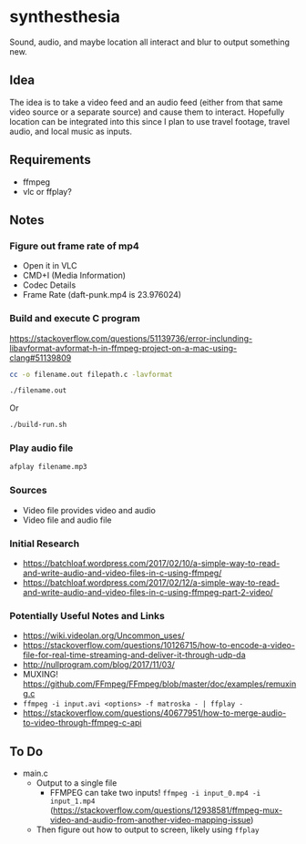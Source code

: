 # synthesthesia

Sound, audio, and maybe location all interact and blur to output something new.

## Idea

The idea is to take a video feed and an audio feed (either from that same video source or a separate source) and cause them to interact. Hopefully location can be integrated into this since I plan to use travel footage, travel audio, and local music as inputs.

## Requirements

- ffmpeg
- vlc or ffplay?

## Notes

### Figure out frame rate of mp4

- Open it in VLC
- CMD+I (Media Information)
- Codec Details
- Frame Rate (daft-punk.mp4 is 23.976024)

### Build and execute C program

https://stackoverflow.com/questions/51139736/error-inclunding-libavformat-avformat-h-in-ffmpeg-project-on-a-mac-using-clang#51139809

```bash
cc -o filename.out filepath.c -lavformat
```

```bash
./filename.out
```

Or

```bash
./build-run.sh
```

### Play audio file

```bash
afplay filename.mp3
```

### Sources

- Video file provides video and audio
- Video file and audio file

### Initial Research

- https://batchloaf.wordpress.com/2017/02/10/a-simple-way-to-read-and-write-audio-and-video-files-in-c-using-ffmpeg/
- https://batchloaf.wordpress.com/2017/02/12/a-simple-way-to-read-and-write-audio-and-video-files-in-c-using-ffmpeg-part-2-video/

### Potentially Useful Notes and Links

- https://wiki.videolan.org/Uncommon_uses/
- https://stackoverflow.com/questions/10126715/how-to-encode-a-video-file-for-real-time-streaming-and-deliver-it-through-udp-da
- http://nullprogram.com/blog/2017/11/03/
- MUXING! https://github.com/FFmpeg/FFmpeg/blob/master/doc/examples/remuxing.c
- `ffmpeg -i input.avi <options> -f matroska - | ffplay -`
- https://stackoverflow.com/questions/40677951/how-to-merge-audio-to-video-through-ffmpeg-c-api

## To Do

- main.c
  - Output to a single file
    - FFMPEG can take two inputs! `ffmpeg -i input_0.mp4 -i input_1.mp4` (https://stackoverflow.com/questions/12938581/ffmpeg-mux-video-and-audio-from-another-video-mapping-issue)
  - Then figure out how to output to screen, likely using `ffplay`
